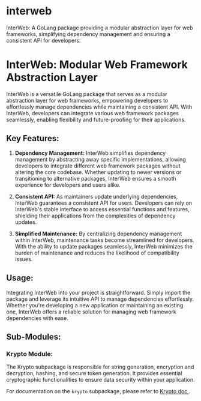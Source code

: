 # interweb
InterWeb: A GoLang package providing a modular abstraction layer for web frameworks, simplifying dependency management and ensuring a consistent API for developers.




# InterWeb: Modular Web Framework Abstraction Layer

InterWeb is a versatile GoLang package that serves as a modular abstraction layer for web frameworks, empowering developers to effortlessly manage dependencies while maintaining a consistent API. With InterWeb, developers can integrate various web framework packages seamlessly, enabling flexibility and future-proofing for their applications.

## Key Features:

1. **Dependency Management:** InterWeb simplifies dependency management by abstracting away specific implementations, allowing developers to integrate different web framework packages without altering the core codebase. Whether updating to newer versions or transitioning to alternative packages, InterWeb ensures a smooth experience for developers and users alike.

2. **Consistent API:** As maintainers update underlying dependencies, InterWeb guarantees a consistent API for users. Developers can rely on InterWeb's stable interface to access essential functions and features, shielding their applications from the complexities of dependency updates.

3. **Simplified Maintenance:** By centralizing dependency management within InterWeb, maintenance tasks become streamlined for developers. With the ability to update packages seamlessly, InterWeb minimizes the burden of maintenance and reduces the likelihood of compatibility issues.

## Usage:

Integrating InterWeb into your project is straightforward. Simply import the package and leverage its intuitive API to manage dependencies effortlessly. Whether you're developing a new application or maintaining an existing one, InterWeb offers a reliable solution for managing web framework dependencies with ease.




## Sub-Modules:

### Krypto Module:
The Krypto subpackage is responsible for string generation, encryption and decryption, hashing, and secure token generation. It provides essential cryptographic functionalities to ensure data security within your application.

For documentation on the `krypto` subpackage, please refer to [Krypto doc ](./krypto/doc.md).
